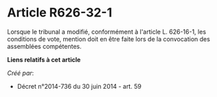 # Article R626-32-1

Lorsque le tribunal a modifié, conformément à l'article L. 626-16-1, les conditions de vote, mention doit en être faite lors
de la convocation des assemblées compétentes.

**Liens relatifs à cet article**

_Créé par_:

  - Décret n°2014-736 du 30 juin 2014 - art. 59
